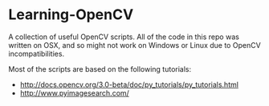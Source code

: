 # Learning-OpenCV
A collection of useful OpenCV scripts. All of the code in this repo was written on OSX, and so might not work on Windows or Linux due to OpenCV incompatibilities.

Most of the scripts are based on the following tutorials:
- http://docs.opencv.org/3.0-beta/doc/py_tutorials/py_tutorials.html
- http://www.pyimagesearch.com/
